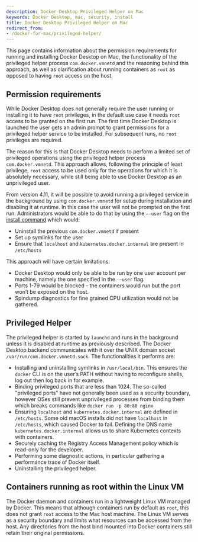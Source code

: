 ```yaml
---
description: Docker Desktop Privileged Helper on Mac
keywords: Docker Desktop, mac, security, install
title: Docker Desktop Privileged Helper on Mac
redirect_from:
- /docker-for-mac/privileged-helper/
---
```


This page contains information about the permission requirements for running and installing Docker Desktop on Mac, the functionality of the privileged helper process `com.docker.vmnetd` and the reasoning behind this approach, as well as clarification about running containers as `root` as opposed to having `root` access on the host.

## Permission requirements

While Docker Desktop does not generally require the user running or installing it to have `root` privileges, in the default use case it needs `root` access to be granted on the first run. The first time Docker Desktop is launched the user gets an admin prompt to grant permissions for a privileged helper service to be installed. For subsequent runs, no `root` privileges are required. 

The reason for this is that Docker Desktop needs to perform a limited set of privileged operations using the privileged helper process `com.docker.vmnetd`. This approach allows, following the principle of least privilege, `root` access to be used only for the operations for which it is absolutely necessary, while still being able to use Docker Desktop as an unprivileged user.

From version 4.11, it will be possible to avoid running a privileged service in the background by using `com.docker.vmnetd` for setup during installation and disabling it at runtime. In this case the user will not be prompted on the first run. Administrators would be able to do that by using the `–-user` flag on the [install command](install.md#install-from-the-command-line) which would:
- Uninstall the previous `com.docker.vmnetd` if present
- Set up symlinks for the user
- Ensure that `localhost` and `kubernetes.docker.internal` are present in `/etc/hosts`

This approach will have certain limitations:
- Docker Desktop would only be able to be run by one user account per machine, namely the one specified in the `-–user` flag.
- Ports 1-79 would be blocked - the containers would run but the port won’t be exposed on the host.
- Spindump diagnostics for fine grained CPU utilization would not be gathered.

## Privileged Helper

The privileged helper is started by `launchd` and runs in the background unless it is disabled at runtime as previously described. The Docker Desktop backend communicates with it over the UNIX domain socket `/var/run/com.docker.vmnetd.sock`. The functionalities it performs are: 
- Installing and uninstalling symlinks in `/usr/local/bin`. This ensures the `docker` CLI is on the user’s PATH without having to reconfigure shells, log out then log back in for example.
- Binding privileged ports that are less than 1024. The so-called "privileged ports" have not generally been used as a security boundary, however OSes still prevent unprivileged processes from binding them which breaks commands like `docker run -p 80:80 nginx`
- Ensuring `localhost` and `kubernetes.docker.internal` are defined in `/etc/hosts`. Some old macOS installs did not have `localhost` in `/etc/hosts`, which caused Docker to fail. Defining the DNS name `kubernetes.docker.internal` allows us to share Kubernetes contexts with containers.
- Securely caching the Registry Access Management policy which is read-only for the developer.
- Performing some diagnostic actions, in particular gathering a performance trace of Docker itself.
- Uninstalling the privileged helper.

## Containers running as root within the Linux VM

The Docker daemon and containers run in a lightweight Linux VM managed by Docker. This means that although containers run by default as `root`, this does not grant `root` access to the Mac host machine. The Linux VM serves as a security boundary and limits what resources can be accessed from the host. Any directories from the host bind mounted into Docker containers still retain their original permissions.


